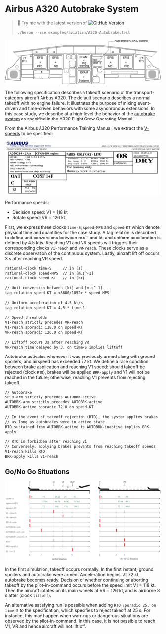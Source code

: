 Airbus A320 Autobrake System
===================
> :wrench: Try me with the latest version of [![GitHub Version](https://img.shields.io/github/release/heron-solver/heron.svg?label=Heron&maxAge=2592000&colorB=46a4b8&style=flat-square)](https://github.com/EmptyStackExn/heron/releases/latest)
> ```
> ./heron --use examples/aviation/A320-Autobrake.tesl
> ```

![A320 Flight Deck. Extracted from Airbus A319/A320/A321 Flight deck and systems. Briefing for pilots. Sept, 1998](A320-Autobrake-Flight-Deck.svg)

The following specification describes a takeoff scenario of the transport-category aircraft Airbus A320. The default scenario describes a normal takeoff with no engine failure. It illustrates the purpose of mixing event-driven and time-driven behaviors with some asynchronous extensions. In this case study, we describe at a high-level the behavior of the [autobrake system](https://pdfs.semanticscholar.org/7095/958b414fb0e01a552abdc351f70272457909.pdf) as specified in the A320 Flight Crew Operating Manual.

From the Airbus A320 Performance Training Manual, we extract the [V-speeds](https://www.skybrary.aero/index.php/V1) to be specified:

![A318/A319/A320/A321 Performance Training Manual](A320-RTOW-PARIS-ORLY-RWY08.jpg "A318/A319/A320/A321 Performance Training Manual")

Performance speeds:
 - Decision speed: V1 = 118 kt
 - Rotate speed: VR = 126 kt

First, we express three clocks `time-S`, `speed-MPS` and `speed-KT` which denote physical time and quantities for the case study. A tag relation is described to define unit conversions between m.s⁻¹ and kt, and uniform acceleration is defined by 4.5 kt/s. Reaching V1 and VR speeds will triggers their corresponding clocks `V1-reach` and `VR-reach`. These clocks serve as a discrete observation of the continuous system. Lastly, aircraft lift off occurs 3 s after reaching VR speed.
```
rational-clock time-S     // in [s]
rational-clock speed-MPS  // in [m.s^-1]
rational-clock speed-KT   // in [kt]

// Unit conversion between [kt] and [m.s^-1]
tag relation speed-KT = <3600/1852> * speed-MPS

// Uniform acceleration of 4.5 kt/s
tag relation speed-KT = 4.5 * time-S

// Speed thresholds
V1-reach strictly precedes VR-reach
V1-reach sporadic 118.0 on speed-KT
VR-reach sporadic 126.0 on speed-KT

// Liftoff occurs 3s after reaching VR
VR-reach time delayed by 3. on time-S implies liftoff
```

Autobrake activates whenever it was previously armed along with ground spoilers, and airspeed has exceeded 72 kt. We define a race condition between brake application and reaching V1 speed: should takeoff be rejected (clock `RTO`), brakes will be applied `BRK-apply` and V1 will not be reached in the future; otherwise, reaching V1 prevents from rejecting takeoff.
```
// Autobrake
SPLR-arm strictly precedes AUTOBRK-active
AUTOBRK-arm strictly precedes AUTOBRK-active
AUTOBRK-active sporadic 72.0 on speed-KT

// In the event of takeoff rejection (RTO), the system applies brakes
// as long as autobrakes were in active state
RTO sustained from AUTOBRK-active to AUTOBRK-inactive implies BRK-apply

// RTO is forbidden after reaching V1
// Conversely, applying brakes prevents from reaching takeoff speeds
V1-reach kills RTO
BRK-apply kills V1-reach
```

Go/No Go Situations
----------

<p align="center">
  <img src="A320-Autobrake.png" width="600">
</p>

In the first simulation, takeoff occurs normally. In the first instant, ground spoilers and autobrake were armed. Acceleration begins. At 72 kt, autobrake becomes ready. Decision of whether continuing or aborting takeoff by the pilot-in-command occurs before the speed limit V1 = 118 kt. Then the aircraft rotates on its main wheels at VR = 126 kt, and is airborne 3 s after (clock `liftoff`).

An alternative satisfying run is possible when adding `RTO sporadic 25. on time-S` to the specification, which specifies to reject takeoff at 25 s. For instance, this may happen when warnings or dangerous situations are observed by the pilot-in-command. In this case, it is not possible to reach V1, VR and hence aircraft will not lift off.
